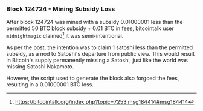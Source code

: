 ### Block 124724 - Mining Subsidy Loss

After block 124724 was mined with a subsidy 0.01000001 less than the permitted 50 BTC block subsidy + 0.01 BTC in fees, bitcointalk user `midnightmagic` claimed[^1] it was semi-intentional.

As per the post, the intention was to claim 1 satoshi less than the permitted subsidy, as a nod to Satoshi's departure from public view. This would result in Bitcoin's supply permanently missing a Satoshi, just like the world was missing Satoshi Nakamoto.

However, the script used to generate the block also forgoed the fees, resulting in a 0.01000001 BTC loss.

[^1]: https://bitcointalk.org/index.php?topic=7253.msg184414#msg184414
